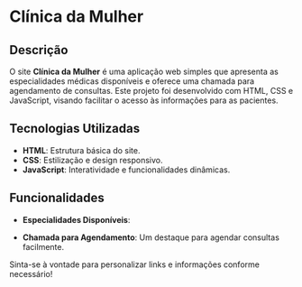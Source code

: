 # Clínica da Mulher


## Descrição
O site **Clínica da Mulher** é uma aplicação web simples que apresenta as especialidades médicas disponíveis e oferece uma chamada para agendamento de consultas. Este projeto foi desenvolvido com HTML, CSS e JavaScript, visando facilitar o acesso às informações para as pacientes.

## Tecnologias Utilizadas
- **HTML**: Estrutura básica do site.
- **CSS**: Estilização e design responsivo.
- **JavaScript**: Interatividade e funcionalidades dinâmicas.

## Funcionalidades
- **Especialidades Disponíveis**:
 
- **Chamada para Agendamento**: Um destaque para agendar consultas facilmente.


Sinta-se à vontade para personalizar links e informações conforme necessário!
